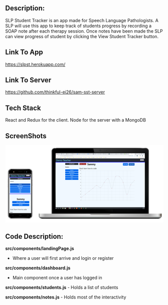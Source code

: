## Description:
SLP Student Tracker is an app made for Speech Language Pathologists. A SLP will use this app to keep track of students progress by recording a SOAP note after each therapy session. Once notes have been made the SLP can view progress of student by clicking the View Student Tracker button. 

## Link To App
https://slpst.herokuapp.com/

## Link To Server
  https://github.com/thinkful-ei26/sam-sst-server

## Tech Stack
React and Redux for the client. Node for the server with a MongoDB

## ScreenShots
<div align="center">
  <img src="./slpst.svg">
</div>

## Code Description:
  **src/components/landingPage.js**
  - Where a user will first arrive and login or register 

  **src/components/dashboard.js**
  - Main component once a user has logged in

  **src/components/students.js**
	- Holds a list of students

  **src/components/notes.js**
	- Holds most of the interactivity 
